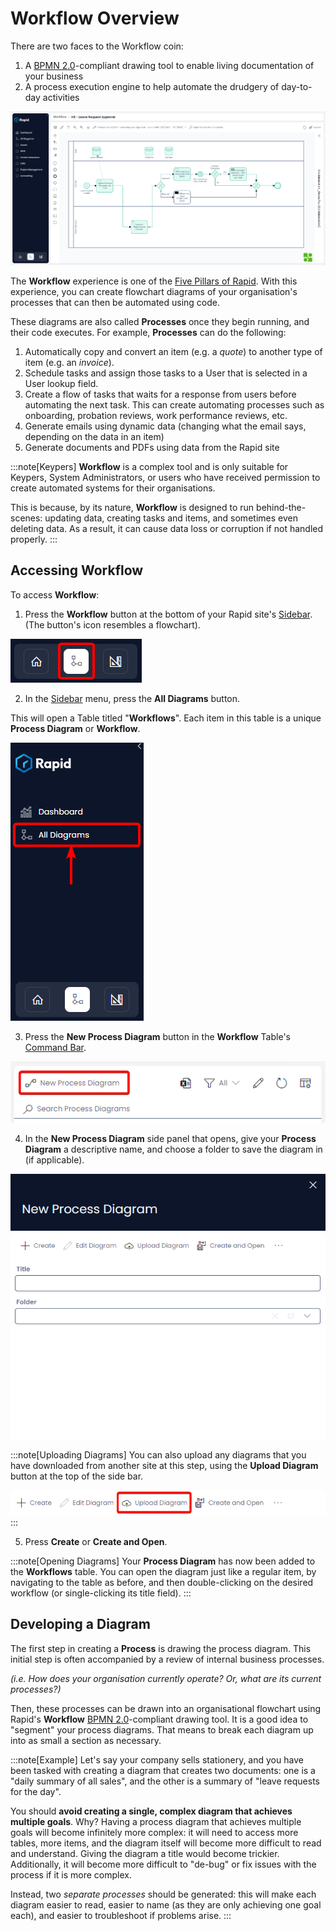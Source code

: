 # Workflow Overview

There are two faces to the Workflow coin:
1) A [BPMN 2.0](https://www.bpmn.org/)-compliant drawing tool to enable living documentation of your business
2) A process execution engine to help automate the drudgery of day-to-day activities

![A screenshot that demonstrates an example diagram from Workflow. The screenshot depicts a complex diagram that beings on the left, and moves to the right. The start and end points are circles. Between the circles are square tasks that are labelled, and a diamond-shaped logic gate. Arrows point between the components to demonstrate the flow of logic. Part of the diagram is coloured green, to show the path that the flowchart and logic has taken to conclude the process.](<Workflow Example Demo.png>)

The **Workflow** experience is one of the [Five Pillars of Rapid](</docs/Rapid/1-Getting Started/2-the-five-pillars/2-the-five-pillars.md>). With this experience, you can create flowchart diagrams of your organisation's processes that can then be automated using code.

These diagrams are also called **Processes** once they begin running, and their code executes. For example, **Processes** can do the following:

1. Automatically copy and convert an item (e.g. a *quote*) to another type of item (e.g. an *invoice*).
2. Schedule tasks and assign those tasks to a User that is selected in a User lookup field.
3. Create a flow of tasks that waits for a response from users before automating the next task. This can create automating processes such as onboarding, probation reviews, work performance reviews, etc.
4. Generate emails using dynamic data (changing what the email says, depending on the data in an item)
5. Generate documents and PDFs using data from the Rapid site

:::note[Keypers]
**Workflow** is a complex tool and is only suitable for Keypers, System Administrators, or users who have received permission to create automated systems for their organisations.

This is because, by its nature, **Workflow** is designed to run behind-the-scenes: updating data, creating tasks and items, and sometimes even deleting data. As a result, it can cause data loss or corruption if not handled properly.
:::

## Accessing Workflow

To access **Workflow**:

1. Press the **Workflow** button at the bottom of your Rapid site's [Sidebar](</docs/Rapid/3-User Manual/glossary/glossary.md#sidebar>). (The button's icon resembles a flowchart).

![A screenshot demonstrating the location of the "Workflow" button in the sidebar of a Rapid site. The "Workflow" button is in the centre of the site, and resembles three nodes of a flowchart. The screenshot is annotated with a red box to demonstrate the location of the button.](<Sidebar Designer Button.png>)

2. In the [Sidebar](</docs/Rapid/3-User Manual/glossary/glossary.md#sidebar>) menu, press the **All Diagrams** button.

This will open a Table titled "**Workflows**". Each item in this table is a unique **Process Diagram** or **Workflow**.

![A screenshot demonstrating the location and appearance of the "All Diagrams" button in the Workflow sidebar. The screenshot is annotated with a red box and red arrow to highlight the location of the button.](<Sidebar All Diagrams.png>)

3. Press the **New Process Diagram** button in the **Workflow** Table's [Command Bar](</docs/Rapid/3-User Manual/glossary/glossary.md#command-bar>).

![A screenshot demonstrating the location and appearance of the "New Process Diagram" in the Command Bar of the Workflows table. The screenshot is annotated with a red box to indicate the location of the button. The icon of the button resembles two square "nodes" of a flowchart, connected by a curved line.](<New Process Diagram.png>)

4. In the **New Process Diagram** side panel that opens, give your **Process Diagram** a descriptive name, and choose a folder to save the diagram in (if applicable).

![A screenshot demonstrating the appearance of the "New Process Diagram" side panel. The side panel has a dark blue banner with a title that reads "New Process Diagram." Underneath it is a Command Bar of buttons that includes: "Create", "Edit Diagram", "Upload Diagram", and "Create and Open". Underneath are two fields titled "Title" and "Folder".](<Diagram New.png>)

:::note[Uploading Diagrams]
You can also upload any diagrams that you have downloaded from another site at this step, using the **Upload Diagram** button at the top of the side bar.

![A screenshot demonstrating the appearance and location of the "Upload Diagram" button in the New Process Diagram side panel. The screenshot is annotated with a red box to highlight the button's location. The button has an icon of a cloud, with an arrow ascending into the cloud.](<Diagram Upload.png>)
:::

5. Press **Create** or **Create and Open**.

:::note[Opening Diagrams]
Your **Process Diagram** has now been added to the **Workflows** table. You can open the diagram just like a regular item, by navigating to the table as before, and then double-clicking on the desired workflow (or single-clicking its title field).
:::

## Developing a Diagram

The first step in creating a **Process** is drawing the process diagram. This initial step is often accompanied by a review of internal business processes. 

*(i.e. How does your organisation currently operate? Or, what are its current processes?)*

Then, these processes can be drawn into an organisational flowchart using Rapid's **Workflow** [BPMN 2.0](https://www.bpmn.org/)-compliant drawing tool. It is a good idea to "segment" your process diagrams. That means to break each diagram up into as small a section as necessary.

:::note[Example]
Let's say your company sells stationery, and you have been tasked with creating a diagram that creates two documents: one is a "daily summary of all sales", and the other is a summary of "leave requests for the day".

You should **avoid creating a single, complex diagram that achieves multiple goals**. Why? Having a process diagram that achieves multiple goals will become infinitely more complex: it will need to access more tables, more items, and the diagram itself will become more difficult to read and understand. Giving the diagram a title would become trickier. Additionally, it will become more difficult to "de-bug" or fix issues with the process if it is more complex.

Instead, two *separate processes* should be generated: this will make each diagram easier to read, easier to name (as they are only achieving one goal each), and easier to troubleshoot if problems arise.
:::